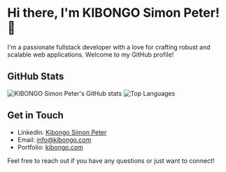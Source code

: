 # Hi there, I'm KIBONGO Simon Peter! 👋

I'm a passionate fullstack developer with a love for crafting robust and scalable web applications. Welcome to my GitHub profile!

## GitHub Stats

![KIBONGO Simon Peter's GitHub stats](https://github-readme-stats.vercel.app/api?username=kibongosp&show_icons=true&theme=radical) ![Top Languages](https://github-readme-stats.vercel.app/api/top-langs/?username=kibongosp&layout=compact&theme=radical)

## Get in Touch

- LinkedIn: [Kibongo Simon Peter](https://linkedin.com/in/kibongo)
- Email: [info@kibongo.com](mailto:info@kibongo.com)
- Portfolio: [kibongo.com](https://kibongo.com)

Feel free to reach out if you have any questions or just want to connect!
